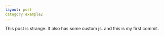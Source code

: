 ```yaml
---
layout: post
category:example2
---
```


This post is strange. It also has some custom js. and this is my first commit.